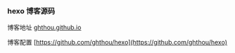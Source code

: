 ### hexo 博客源码

博客地址 [ghthou.github.io](https://ghthou.github.io/)

博客配置 [https://github.com/ghthou/hexo](https://github.com/ghthou/hexo)